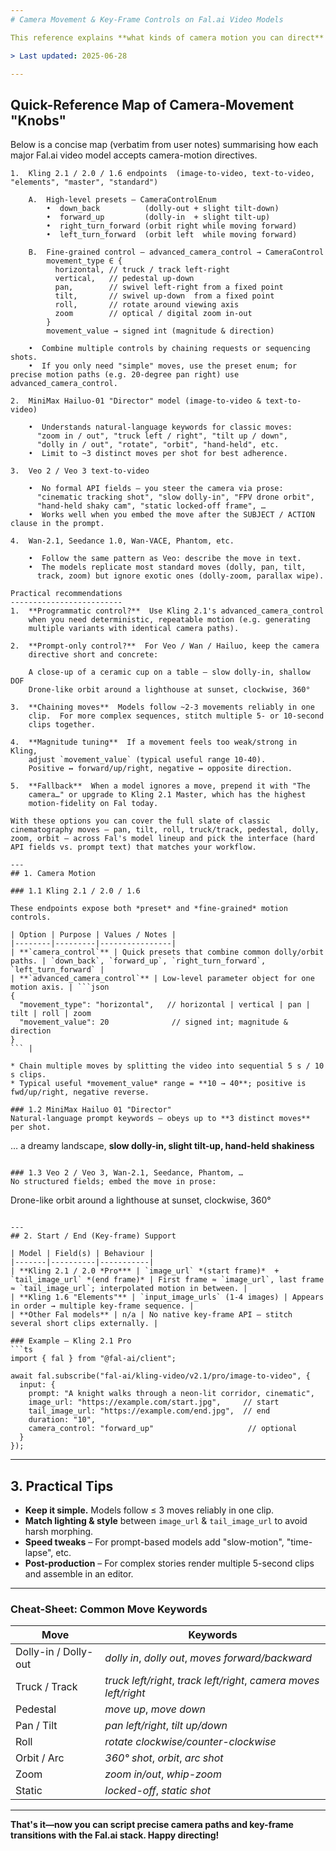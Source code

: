 ```yaml
---
# Camera Movement & Key-Frame Controls on Fal.ai Video Models

This reference explains **what kinds of camera motion you can direct** and **how to specify start / end frames (key-frames)** when generating videos with Fal.ai's hosted models.

> Last updated: 2025-06-28

---
```

## Quick-Reference Map of Camera-Movement "Knobs"

Below is a concise map (verbatim from user notes) summarising how each major Fal.ai video model accepts camera-motion directives.

```
1.  Kling 2.1 / 2.0 / 1.6 endpoints  (image-to-video, text-to-video, "elements", "master", "standard")

    A.  High-level presets – CameraControlEnum
        •  down_back          (dolly-out + slight tilt-down)
        •  forward_up         (dolly-in  + slight tilt-up)
        •  right_turn_forward (orbit right while moving forward)
        •  left_turn_forward  (orbit left  while moving forward)

    B.  Fine-grained control – advanced_camera_control → CameraControl
        movement_type ∈ {
          horizontal, // truck / track left-right
          vertical,   // pedestal up-down
          pan,        // swivel left-right from a fixed point
          tilt,       // swivel up-down  from a fixed point
          roll,       // rotate around viewing axis
          zoom        // optical / digital zoom in-out
        }
        movement_value → signed int (magnitude & direction)

    •  Combine multiple controls by chaining requests or sequencing shots.
    •  If you only need "simple" moves, use the preset enum; for precise motion paths (e.g. 20-degree pan right) use advanced_camera_control.

2.  MiniMax Hailuo-01 "Director" model (image-to-video & text-to-video)

    •  Understands natural-language keywords for classic moves:
      "zoom in / out", "truck left / right", "tilt up / down",
      "dolly in / out", "rotate", "orbit", "hand-held", etc.
    •  Limit to ~3 distinct moves per shot for best adherence.

3.  Veo 2 / Veo 3 text-to-video

    •  No formal API fields – you steer the camera via prose:
      "cinematic tracking shot", "slow dolly-in", "FPV drone orbit",
      "hand-held shaky cam", "static locked-off frame", …
    •  Works well when you embed the move after the SUBJECT / ACTION clause in the prompt.

4.  Wan-2.1, Seedance 1.0, Wan-VACE, Phantom, etc.

    •  Follow the same pattern as Veo: describe the move in text.
    •  The models replicate most standard moves (dolly, pan, tilt,
      track, zoom) but ignore exotic ones (dolly-zoom, parallax wipe).

Practical recommendations
-------------------------
1.  **Programmatic control?**  Use Kling 2.1's advanced_camera_control
    when you need deterministic, repeatable motion (e.g. generating
    multiple variants with identical camera paths).

2.  **Prompt-only control?**  For Veo / Wan / Hailuo, keep the camera
    directive short and concrete:

    A close-up of a ceramic cup on a table — slow dolly-in, shallow DOF
    Drone-like orbit around a lighthouse at sunset, clockwise, 360°

3.  **Chaining moves**  Models follow ~2-3 movements reliably in one
    clip.  For more complex sequences, stitch multiple 5- or 10-second
    clips together.

4.  **Magnitude tuning**  If a movement feels too weak/strong in Kling,
    adjust `movement_value` (typical useful range 10-40).
    Positive ↔ forward/up/right, negative ↔ opposite direction.

5.  **Fallback**  When a model ignores a move, prepend it with "The
    camera…" or upgrade to Kling 2.1 Master, which has the highest
    motion-fidelity on Fal today.

With these options you can cover the full slate of classic cinematography moves – pan, tilt, roll, truck/track, pedestal, dolly, zoom, orbit – across Fal's model lineup and pick the interface (hard API fields vs. prompt text) that matches your workflow.

---
## 1. Camera Motion

### 1.1 Kling 2.1 / 2.0 / 1.6

These endpoints expose both *preset* and *fine-grained* motion controls.

| Option | Purpose | Values / Notes |
|--------|---------|----------------|
| **`camera_control`** | Quick presets that combine common dolly/orbit paths. | `down_back`, `forward_up`, `right_turn_forward`, `left_turn_forward` |
| **`advanced_camera_control`** | Low-level parameter object for one motion axis. | ```json
{
  "movement_type": "horizontal",   // horizontal | vertical | pan | tilt | roll | zoom
  "movement_value": 20              // signed int; magnitude & direction
}
``` |

* Chain multiple moves by splitting the video into sequential 5 s / 10 s clips.
* Typical useful *movement_value* range = **10 → 40**; positive is fwd/up/right, negative reverse.

### 1.2 MiniMax Hailuo 01 "Director"
Natural-language prompt keywords – obeys up to **3 distinct moves** per shot.

```
… a dreamy landscape, **slow dolly-in, slight tilt-up, hand-held shakiness**
```

### 1.3 Veo 2 / Veo 3, Wan-2.1, Seedance, Phantom, …
No structured fields; embed the move in prose:

```
Drone-like orbit around a lighthouse at sunset, clockwise, 360°
```

---
## 2. Start / End (Key-frame) Support

| Model | Field(s) | Behaviour |
|-------|----------|-----------|
| **Kling 2.1 / 2.0 *Pro*** | `image_url` *(start frame)*  +  `tail_image_url` *(end frame)* | First frame ≈ `image_url`, last frame ≈ `tail_image_url`; interpolated motion in between. |
| **Kling 1.6 "Elements"** | `input_image_urls` (1-4 images) | Appears in order → multiple key-frame sequence. |
| **Other Fal models** | n/a | No native key-frame API – stitch several short clips externally. |

### Example – Kling 2.1 Pro
```ts
import { fal } from "@fal-ai/client";

await fal.subscribe("fal-ai/kling-video/v2.1/pro/image-to-video", {
  input: {
    prompt: "A knight walks through a neon-lit corridor, cinematic",
    image_url: "https://example.com/start.jpg",     // start
    tail_image_url: "https://example.com/end.jpg",  // end
    duration: "10",
    camera_control: "forward_up"                     // optional
  }
});
```

---
## 3. Practical Tips

* **Keep it simple.** Models follow ≤ 3 moves reliably in one clip.
* **Match lighting & style** between `image_url` & `tail_image_url` to avoid harsh morphing.
* **Speed tweaks** – For prompt-based models add "slow-motion", "time-lapse", etc.
* **Post-production** – For complex stories render multiple 5-second clips and assemble in an editor.

---
### Cheat-Sheet: Common Move Keywords

| Move | Keywords |
|------|----------|
| Dolly-in / Dolly-out | *dolly in*, *dolly out*, *moves forward/backward* |
| Truck / Track | *truck left/right*, *track left/right*, *camera moves left/right* |
| Pedestal | *move up*, *move down* |
| Pan / Tilt | *pan left/right*, *tilt up/down* |
| Roll | *rotate clockwise/counter-clockwise* |
| Orbit / Arc | *360° shot*, *orbit*, *arc shot* |
| Zoom | *zoom in/out*, *whip-zoom* |
| Static | *locked-off*, *static shot* |

---
**That's it—now you can script precise camera paths and key-frame transitions with the Fal.ai stack. Happy directing!** 